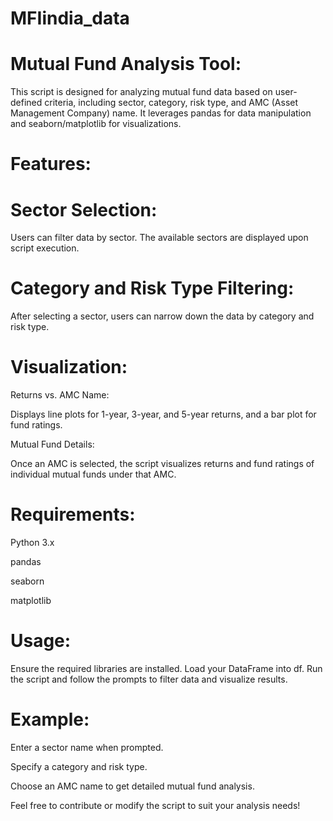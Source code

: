 # MFIindia_data
# Mutual Fund Analysis Tool:

This script is designed for analyzing mutual fund data based on user-defined criteria, including sector, category, risk type, and AMC (Asset Management Company) name. 
It leverages pandas for data manipulation and seaborn/matplotlib for visualizations.

# Features:
# Sector Selection: 

Users can filter data by sector. The available sectors are displayed upon script execution.

# Category and Risk Type Filtering: 

After selecting a sector, users can narrow down the data by category and risk type.

# Visualization:
       
Returns vs. AMC Name: 
       
Displays line plots for 1-year, 3-year, and 5-year returns, and a bar plot for fund ratings.
                      
Mutual Fund Details:
       
Once an AMC is selected, the script visualizes returns and fund ratings of individual mutual funds under that AMC.
                      

# Requirements:
Python 3.x

pandas

seaborn

matplotlib


# Usage:
Ensure the required libraries are installed.
Load your DataFrame into df.
Run the script and follow the prompts to filter data and visualize results.

# Example:
Enter a sector name when prompted.

Specify a category and risk type.

Choose an AMC name to get detailed mutual fund analysis.

Feel free to contribute or modify the script to suit your analysis needs!
